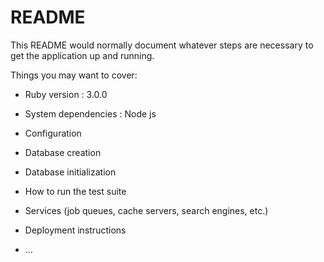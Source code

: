 # README

This README would normally document whatever steps are necessary to get the
application up and running.

Things you may want to cover:

* Ruby version : 3.0.0

* System dependencies : Node js

* Configuration

* Database creation

* Database initialization

* How to run the test suite

* Services (job queues, cache servers, search engines, etc.)

* Deployment instructions

* ...
